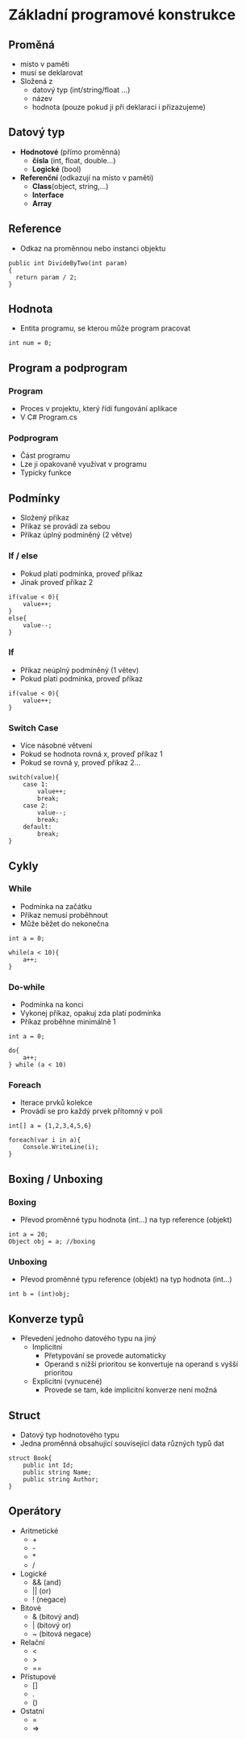 # Základní programové konstrukce

## Proměná

- místo v paměti
- musí se deklarovat
- Složená z
  - datový typ (int/string/float ...)
  - název
  - hodnota (pouze pokud ji při deklaraci i přizazujeme)

## Datový typ

- **Hodnotové** (přímo proměnná)
  - **čísla** (int, float, double...)
  - **Logické** (bool)
- **Referenční** (odkazují na místo v paměti)
  - **Class**(object, string,...)
  - **Interface**
  - **Array**

## Reference

- Odkaz na proměnnou nebo instanci objektu

```Csharp
public int DivideByTwo(int param)
{
  return param / 2;
}
```

## Hodnota

- Entita programu, se kterou může program pracovat

```Csharp
int num = 0;
```

## Program a podprogram

### Program

- Proces v projektu, který řídí fungování aplikace
- V C# Program.cs

### Podprogram

- Část programu
- Lze ji opakovaně využívat v programu
- Typicky funkce

## Podmínky

- Složený příkaz
- Příkaz se provádí za sebou
- Příkaz úplný podmíněný (2 větve)

### If / else

- Pokud platí podmínka, proveď příkaz
- Jinak proveď příkaz 2

```Csharp
if(value < 0){
    value++;
}
else{
    value--;
}
```

### If

- Příkaz neúplný podmíněný (1 větev)
- Pokud platí podmínka, proveď příkaz

```Csharp
if(value < 0){
    value++;
}
```

### Switch Case

- Více násobné větvení
- Pokud se hodnota rovná x, proveď příkaz 1
- Pokud se rovná y, proveď příkaz 2...

```Csharp
switch(value){
    case 1:
        value++;
        break;
    case 2:
        value--;
        break;
    default:
        break;
}
```

## Cykly

### **While**

- Podmínka na začátku
- Příkaz nemusí proběhnout
- Může běžet do nekonečna

```Csharp
int a = 0;

while(a < 10){
    a++;
}
```

### **Do-while**

- Podmínka na konci
- Vykonej příkaz, opakuj zda platí podmínka
- Příkaz proběhne minimálně 1

```Csharp
int a = 0;

do{
    a++;
} while (a < 10)
```

### **Foreach**

- Iterace prvků kolekce
- Provádí se pro každý prvek přítomný v poli

```Csharp
int[] a = {1,2,3,4,5,6}

foreach(var i in a){
    Console.WriteLine(i);
}
```

## Boxing / Unboxing

### Boxing

- Převod proměnné typu hodnota (int...) na typ reference (objekt)

```Csharp
int a = 20;
Object obj = a; //boxing
```

### Unboxing

- Převod proměnné typu reference (objekt) na typ hodnota (int...)

```Csharp
int b = (int)obj;
```

## Konverze typů

- Převedení jednoho datového typu na jiný
  - Implicitní
    - Přetypování se provede automaticky
    - Operand s nižší prioritou se konvertuje na operand s vyšší prioritou
  - Explicitní (vynucené)
    - Provede se tam, kde implicitní konverze není možná

## Struct

- Datový typ hodnotového typu
- Jedna proměnná obsahující související data různých typů dat

```Csharp
struct Book{
    public int Id;
    public string Name;
    public string Author;
}
```

## Operátory

- Aritmetické
  - \+
  - \-
  - \*
  - /
- Logické
  - && (and)
  - || (or)
  - ! (negace)
- Bitové
  - & (bitový and)
  - | (bitový or)
  - ~ (bitová negace)
- Relační
  - <
  - \>
  - ==
- Přístupové
  - []
  - \.
  - ()
- Ostatní
  - =
  - =>
